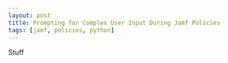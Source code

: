 ```yaml
---
layout: post
title: Prompting for Complex User Input During Jamf Policies
tags: [jamf, policies, python]
---
```


Stuff